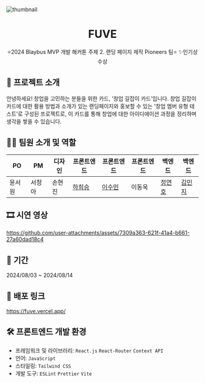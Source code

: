 ![thumbnail](https://github.com/user-attachments/assets/18792891-10fa-46fa-8079-e978e6faad86)

<div align='center'>
<h1>FUVE</h1>

⭐2024 Blaybus MVP 개발 해커톤 주제 2. 랜딩 페이지 제작 Pioneers 팀⭐
✨인기상 수상</div>

## 🎤 프로젝트 소개

안녕하세요! 창업을 고민하는 분들을 위한 카드, '창업 길잡이 카드'입니다.
창업 길잡이 카드에 대한 활용 방법과 소개가 있는 랜딩페이지와 홍보할 수 있는 '창업 멤버 유형 테스트'로 구성된 프로젝트로, 이 카드를 통해 창업에 대한 아이디에이션 과정을 정리하며 생각을 쌓을 수 있습니다.

## 👩‍💻 팀원 소개 및 역할

| PO     | PM     | 디자인 | 프론트엔드                             | 프론트엔드                            | 프론트엔드 | 백엔드                               | 백엔드                                |
| ------ | ------ | ------ | -------------------------------------- | ------------------------------------- | ---------- | ------------------------------------ | ------------------------------------- |
| 윤서원 | 서청아 | 손현진 | [하희승](https://github.com/hheeseung) | [이수민](https://github.com/soom1n13) | 이동욱     | [정연호](https://github.com/horanga) | [김민지](https://github.com/sxvxnxwt) |

## 🎞 시연 영상

https://github.com/user-attachments/assets/7309a363-621f-41a4-b661-27a60dad18c4

## 📅 기간

2024/08/03 ~ 2024/08/14

## 🔗 배포 링크

https://fuve.vercel.app/

## 🛠 프론트엔드 개발 환경

- 프레임워크 및 라이브러리: `React.js` `React-Router` `Context API`
- 언어: `JavaScript`
- 스타일링: `Tailwind CSS`
- 개발 도구: `ESLint` `Prettier` `Vite`
